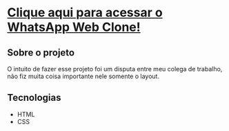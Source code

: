# [Clique aqui para acessar o WhatsApp Web Clone!](https://whats-app-web-clone.vercel.app/)


## Sobre o projeto
O intuito de fazer esse projeto foi um disputa entre meu colega de trabalho, não fiz muita coisa importante nele somente o layout.

## Tecnologias
- HTML
- CSS

